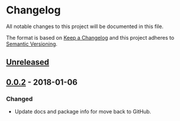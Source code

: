# Changelog
All notable changes to this project will be documented in this file.

The format is based on [Keep a Changelog](http://keepachangelog.com/en/1.0.0/)
and this project adheres to [Semantic Versioning](http://semver.org/spec/v2.0.0.html).

## [Unreleased]

## [0.0.2] - 2018-01-06
### Changed
- Update docs and package info for move back to GitHub.

[Unreleased]: https://github.com/nbering/terraform-inventory/compare/v0.0.2...HEAD
[0.0.2]: https://github.com/nbering/terraform-inventory/compare/v0.0.1...v0.0.2
